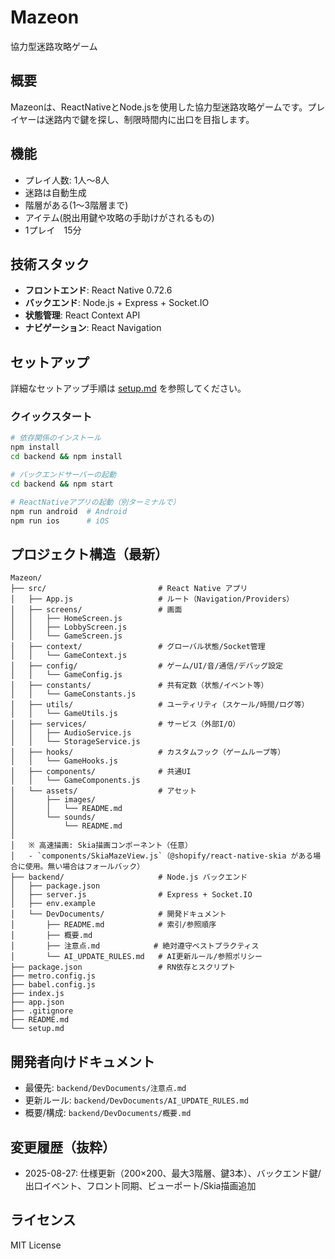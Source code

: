 # Mazeon

協力型迷路攻略ゲーム

## 概要
Mazeonは、ReactNativeとNode.jsを使用した協力型迷路攻略ゲームです。プレイヤーは迷路内で鍵を探し、制限時間内に出口を目指します。

## 機能
- プレイ人数: 1人〜8人
- 迷路は自動生成
- 階層がある(1〜3階層まで)
- アイテム(脱出用鍵や攻略の手助けがされるもの)
- 1プレイ　15分

## 技術スタック
- **フロントエンド**: React Native 0.72.6
- **バックエンド**: Node.js + Express + Socket.IO
- **状態管理**: React Context API
- **ナビゲーション**: React Navigation

## セットアップ
詳細なセットアップ手順は [setup.md](./setup.md) を参照してください。

### クイックスタート
```bash
# 依存関係のインストール
npm install
cd backend && npm install

# バックエンドサーバーの起動
cd backend && npm start

# ReactNativeアプリの起動（別ターミナルで）
npm run android  # Android
npm run ios      # iOS
```

## プロジェクト構造（最新）
```
Mazeon/
├── src/                         # React Native アプリ
│   ├── App.js                   # ルート（Navigation/Providers）
│   ├── screens/                 # 画面
│   │   ├── HomeScreen.js
│   │   ├── LobbyScreen.js
│   │   └── GameScreen.js
│   ├── context/                 # グローバル状態/Socket管理
│   │   └── GameContext.js
│   ├── config/                  # ゲーム/UI/音/通信/デバッグ設定
│   │   └── GameConfig.js
│   ├── constants/               # 共有定数（状態/イベント等）
│   │   └── GameConstants.js
│   ├── utils/                   # ユーティリティ（スケール/時間/ログ等）
│   │   └── GameUtils.js
│   ├── services/                # サービス（外部I/O）
│   │   ├── AudioService.js
│   │   └── StorageService.js
│   ├── hooks/                   # カスタムフック（ゲームループ等）
│   │   └── GameHooks.js
│   ├── components/              # 共通UI
│   │   └── GameComponents.js
│   └── assets/                  # アセット
│       ├── images/
│       │   └── README.md
│       └── sounds/
│           └── README.md
│
│   ※ 高速描画: Skia描画コンポーネント（任意）
│   - `components/SkiaMazeView.js`（@shopify/react-native-skia がある場合に使用。無い場合はフォールバック）
├── backend/                     # Node.js バックエンド
│   ├── package.json
│   ├── server.js                # Express + Socket.IO
│   ├── env.example
│   └── DevDocuments/            # 開発ドキュメント
│       ├── README.md            # 索引/参照順序
│       ├── 概要.md
│       ├── 注意点.md            # 絶対遵守ベストプラクティス
│       └── AI_UPDATE_RULES.md   # AI更新ルール/参照ポリシー
├── package.json                 # RN依存とスクリプト
├── metro.config.js
├── babel.config.js
├── index.js
├── app.json
├── .gitignore
├── README.md
└── setup.md
```

## 開発者向けドキュメント
- 最優先: `backend/DevDocuments/注意点.md`
- 更新ルール: `backend/DevDocuments/AI_UPDATE_RULES.md`
- 概要/構成: `backend/DevDocuments/概要.md`

## 変更履歴（抜粋）
- 2025-08-27: 仕様更新（200×200、最大3階層、鍵3本）、バックエンド鍵/出口イベント、フロント同期、ビューポート/Skia描画追加

## ライセンス
MIT License